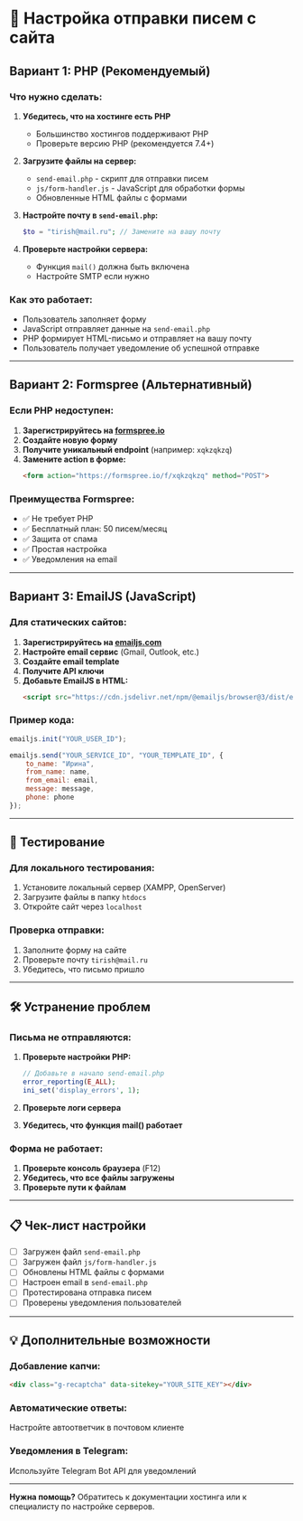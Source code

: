 # 📧 Настройка отправки писем с сайта

## Вариант 1: PHP (Рекомендуемый)

### Что нужно сделать:

1. **Убедитесь, что на хостинге есть PHP**
   - Большинство хостингов поддерживают PHP
   - Проверьте версию PHP (рекомендуется 7.4+)

2. **Загрузите файлы на сервер:**
   - `send-email.php` - скрипт для отправки писем
   - `js/form-handler.js` - JavaScript для обработки формы
   - Обновленные HTML файлы с формами

3. **Настройте почту в `send-email.php`:**
   ```php
   $to = "tirish@mail.ru"; // Замените на вашу почту
   ```

4. **Проверьте настройки сервера:**
   - Функция `mail()` должна быть включена
   - Настройте SMTP если нужно

### Как это работает:
- Пользователь заполняет форму
- JavaScript отправляет данные на `send-email.php`
- PHP формирует HTML-письмо и отправляет на вашу почту
- Пользователь получает уведомление об успешной отправке

---

## Вариант 2: Formspree (Альтернативный)

### Если PHP недоступен:

1. **Зарегистрируйтесь на [formspree.io](https://formspree.io)**
2. **Создайте новую форму**
3. **Получите уникальный endpoint** (например: `xqkzqkzq`)
4. **Замените action в форме:**
   ```html
   <form action="https://formspree.io/f/xqkzqkzq" method="POST">
   ```

### Преимущества Formspree:
- ✅ Не требует PHP
- ✅ Бесплатный план: 50 писем/месяц
- ✅ Защита от спама
- ✅ Простая настройка
- ✅ Уведомления на email

---

## Вариант 3: EmailJS (JavaScript)

### Для статических сайтов:

1. **Зарегистрируйтесь на [emailjs.com](https://emailjs.com)**
2. **Настройте email сервис** (Gmail, Outlook, etc.)
3. **Создайте email template**
4. **Получите API ключи**
5. **Добавьте EmailJS в HTML:**
   ```html
   <script src="https://cdn.jsdelivr.net/npm/@emailjs/browser@3/dist/email.min.js"></script>
   ```

### Пример кода:
```javascript
emailjs.init("YOUR_USER_ID");

emailjs.send("YOUR_SERVICE_ID", "YOUR_TEMPLATE_ID", {
    to_name: "Ирина",
    from_name: name,
    from_email: email,
    message: message,
    phone: phone
});
```

---

## 🔧 Тестирование

### Для локального тестирования:
1. Установите локальный сервер (XAMPP, OpenServer)
2. Загрузите файлы в папку `htdocs`
3. Откройте сайт через `localhost`

### Проверка отправки:
1. Заполните форму на сайте
2. Проверьте почту `tirish@mail.ru`
3. Убедитесь, что письмо пришло

---

## 🛠️ Устранение проблем

### Письма не отправляются:
1. **Проверьте настройки PHP:**
   ```php
   // Добавьте в начало send-email.php
   error_reporting(E_ALL);
   ini_set('display_errors', 1);
   ```

2. **Проверьте логи сервера**
3. **Убедитесь, что функция mail() работает**

### Форма не работает:
1. **Проверьте консоль браузера** (F12)
2. **Убедитесь, что все файлы загружены**
3. **Проверьте пути к файлам**

---

## 📋 Чек-лист настройки

- [ ] Загружен файл `send-email.php`
- [ ] Загружен файл `js/form-handler.js`
- [ ] Обновлены HTML файлы с формами
- [ ] Настроен email в `send-email.php`
- [ ] Протестирована отправка писем
- [ ] Проверены уведомления пользователей

---

## 💡 Дополнительные возможности

### Добавление капчи:
```html
<div class="g-recaptcha" data-sitekey="YOUR_SITE_KEY"></div>
```

### Автоматические ответы:
Настройте автоответчик в почтовом клиенте

### Уведомления в Telegram:
Используйте Telegram Bot API для уведомлений

---

**Нужна помощь?** Обратитесь к документации хостинга или к специалисту по настройке серверов. 